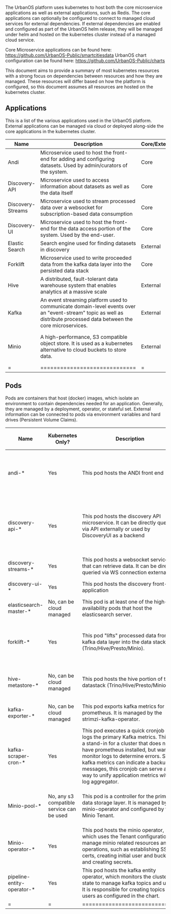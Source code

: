 The UrbanOS platform uses kubernetes to host both the core microservice applications as well as external applications, such as Redis. The core applications can optionally be configured to connect to managed cloud services for external dependencies. If external dependencies are enabled and configured as part of the UrbanOS helm release, they will be managed under helm and hosted on the kubernetes cluster instead of a managed cloud service.

Core Microservice applications can be found here: https://github.com/UrbanOS-Public/smartcitiesdata
UrbanOS chart configuration can be found here: https://github.com/UrbanOS-Public/charts

This document aims to provide a summary of most kubernetes resources with a strong focus on dependencies between resources and how they are managed. These resources will differ based on how the platform is configured, so this document assumes all resources are hosted on the kubernetes cluster.

## Applications

This is a list of the various applications used in the UrbanOS platform. External applications can be managed via cloud or deployed along-side the core applications in the kubernetes cluster.

| Name | Description | Core/External | Required |
| - | - | - | - |
| Andi | Microservice used to host the front-end for adding and configuring datasets. Used by admin/curators of the system. | Core | Yes |
| Discovery-API | Microservice used to access information about datasets as well as the data itself | Core | Yes |
| Discovery-Streams | Microservice used to stream processed data over a websocket for subscription-based data consumption | Core | Yes |
| Discovery-UI | Microservice used to host the front-end for the data access portion of the system. Used by the end-user. | Core | Yes |
| Elastic Search | Search engine used for finding datasets in discovery | External | Yes |
| Forklift | Microservice used to write proceeded data from the kafka data layer into the persisted data stack | Core | Yes |
| Hive | A distributed, fault-tolerant data warehouse system that enables analytics at a massive scale | External | Yes |
| Kafka | An event streaming platform used to communicate domain-level events over an "event-stream" topic as well as distribute processed data between the core microservices. | External | Yes |
| Minio | A high-performance, S3 compatible object store. It is used as a kubernetes alternative to cloud buckets to store data. | External | No, but some S3 compatible interface is required |
| = |  ============================= | = | = |



## Pods

Pods are containers that host (docker) images, which isolate an environment to contain dependencies needed for an application. Generally, they are managed by a deployment, operator, or stateful set. External information can be connected to pods via environment variables and hard drives (Persistent Volume Claims).

| Name | Kubernetes Only? | Description | Associated Resources | Safe to delete? | Kustomized? | Managed by Operator? | Chart repository | Triage Flow/Troubleshooting Docs |
| - | - | - | - | - | - | - | - | - |
| andi-* | Yes | This pod hosts the ANDI front end  | **Redis:** Maintains entity state. <br> **Postgres:** Stores front-end UI state. <br> **Kafka:** Places messages on the event-stream to be read downstream. Also reads from the event stream. <br> **Auth0**: Connects to external Auth0 tenant for authentication. | Yes, it will restart | No | No | https://github.com/UrbanOS-Public/charts/tree/master/charts/andi | NA |
| discovery-api-* | Yes | This pod hosts the discovery API microservice. It can be directly queried via API externally or used by DiscoveryUI as a backend | **Kafka:** Reads from the event-stream to receive entity updates. <br> **Redis:** Maintains entity state. <br> **Auth0**: Connects to external Auth0 tenant for authentication. <br> **Elasticsearch**: Used to search for datasets. <br> **Presto**: Used to query data already saved to the system. | Yes, it will restart. | No | No | https://github.com/UrbanOS-Public/charts/tree/master/charts/discovery-api | NA |
| discovery-streams-* | Yes | This pod hosts a websocket service that can retrieve data. It can be directly queried via WS connection externally. | **Redis:** Stores entity state in viewstore. <br> **Kafka:** Used to receive the latest processed data to publish externally. | Yes, it will restart. | No | No | https://github.com/UrbanOS-Public/charts/tree/master/charts/discovery-streams | NA |
| discovery-ui-* | Yes | This pod hosts the discovery front-end application | **Redis:** Maintains entity state. <br> | Yes, it will restart. | No | No | https://github.com/UrbanOS-Public/charts/tree/master/charts/discovery-streams | NA |
| elasticsearch-master-* | No, can be cloud managed | This pod is at least one of the high-availability pods that host the elasticsearch server. | **discovery-api:** Service that connects to elasticsearch to search datasets. <br> | Yes, it will restart. | No | No | https://github.com/elastic/helm-charts | NA |
| forklift-* | Yes | This pod "lifts" processed data from kafka data layer into the data stack (Trino/Hive/Presto/Minio). | **Redis:** Maintains entity state. <br> **Kafka:** Reads from both the main event-stream for entity updates and the data layer for processed data. <br> **Presto:** Used to store processed data. <br> **Minio:** Used to manage the buckets that the data will be stored in. <br> | Yes, it will restart. | No | No | https://github.com/UrbanOS-Public/charts/tree/master/charts/forklift | NA |
| hive-metastore-* | No, can be cloud managed | This pod hosts the hive portion of the datastack (Trino/Hive/Presto/Minio). | **Minio(Optional):** Can be used as the required s3 connection that hive needs to manage data storage. <br> **Postgres**: Used to save metadata about trino. <br> | Yes, it will restart. | No | No | https://github.com/trinodb/charts | NA |
| kafka-exporter-* | No, can be cloud managed | This pod exports kafka metrics for prometheus. It is managed by the strimzi-kafka-operator. | **Kafka:** Monitors all kafka topics and consumers. | Yes, it will restart. | No | Yes: strimzi-kafka-operator | https://github.com/strimzi/strimzi-kafka-operator/tree/main/helm-charts/helm3/strimzi-kafka-operator | NA |
| kafka-scraper-cron-* | Yes | This pod executes a quick cronjob that logs the primary Kafka metrics. This is a stand-in for a cluster that does not have prometheus installed, but wants to monitor logs to determine errors. Since kafka metrics can indicate a backup of messages, this cronjob can serve as a way to unify application metrics with a log aggregator. | **Kafka Exporter:** Queries the exporter's endpoint to retrieve and log the current metrics. | Yes, but it will skip that cronjob | No | No | https://github.com/UrbanOS-Public/charts/tree/master/charts/kafka | NA |
| Minio-pool-* | No, any s3 compatible service can be used | This pod is a controller for the primary data storage layer. It is managed by the minio-operator and configured by the Minio Tenant. | **Trino:** Used by trino/hive to store data. <br> **Forklift**: Indirectly used by forklift (through Trino) to read/write data. <br> **Discovery-API:** Indirectly used by discovery-api (through Trino) to read data. <br> | Yes, it will restart. | No | Yes: minio-operator | https://github.com/minio/operator/tree/master/helm <br> | NA |
| Minio-operator-* | Yes | This pod hosts the minio operator, which uses the Tenant configuration to manage minio related resources and operations, such as establishing SSL certs, creating initial user and buckets, and creating secrets. | **Tenant:** Detects installed tenants and manages based on their configuration. | Yes, it will restart. | No | No, it is the operator. | https://github.com/minio/operator/tree/master/helm | NA |
| pipeline-entity-operator-* | Yes | This pod hosts the kafka entity operator, which monitors the cluster state to manage kafka topics and users. It is responsible for creating topics and users as configured in the chart. | **Kafka:** Ensures configured kafka topics are created and configured based on chart values. | Yes, it will restart. | No | No, it is the operator. | https://github.com/strimzi/strimzi-kafka-operator/tree/main/helm-charts/helm3/strimzi-kafka-operator | NA |
| = | = | ============================= | =============================== | = | = | = | = | = | = |


